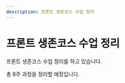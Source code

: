 ```yaml
---
description: 프론트 생존코스 수업 정리
---
```


# 프론트 생존코스 수업 정리

프론트 생존코스 수업 정리를 하고 있습니다.

총 8주 과정을 정리할 예정입니다.

